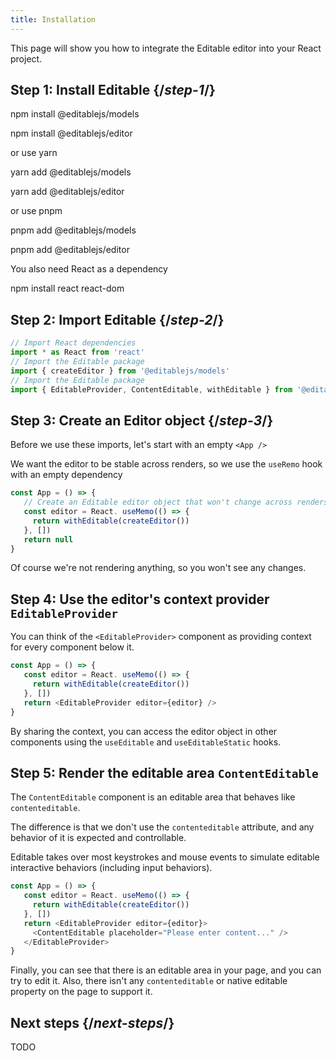 ```yaml
---
title: Installation
---
```


<Intro>

This page will show you how to integrate the Editable editor into your React project.

</Intro>

## Step 1: Install Editable {/*step-1*/}

<TerminalBlock>

npm install @editablejs/models

npm install @editablejs/editor

</TerminalBlock>

or use yarn

<TerminalBlock>

yarn add @editablejs/models

yarn add @editablejs/editor

</TerminalBlock>

or use pnpm

<TerminalBlock>

pnpm add @editablejs/models

pnpm add @editablejs/editor

</TerminalBlock>

You also need React as a dependency

<TerminalBlock>

npm install react react-dom

</TerminalBlock>

## Step 2: Import Editable {/*step-2*/}

```js
// Import React dependencies
import * as React from 'react'
// Import the Editable package
import { createEditor } from '@editablejs/models'
// Import the Editable package
import { EditableProvider, ContentEditable, withEditable } from '@editablejs/editor'

```

## Step 3: Create an Editor object {/*step-3*/}

Before we use these imports, let's start with an empty `<App />`

We want the editor to be stable across renders, so we use the `useRemo` hook with an empty dependency

```js
const App = () => {
   // Create an Editable editor object that won't change across renders.
   const editor = React. useMemo(() => {
     return withEditable(createEditor())
   }, [])
   return null
}

```

Of course we're not rendering anything, so you won't see any changes.

## Step 4: Use the editor's context provider `EditableProvider`

You can think of the `<EditableProvider>` component as providing context for every component below it.

```js
const App = () => {
   const editor = React. useMemo(() => {
     return withEditable(createEditor())
   }, [])
   return <EditableProvider editor={editor} />
}

```

By sharing the context, you can access the editor object in other components using the `useEditable` and `useEditableStatic` hooks.

## Step 5: Render the editable area `ContentEditable`

The `ContentEditable` component is an editable area that behaves like `contenteditable`.

The difference is that we don't use the `contenteditable` attribute, and any behavior of it is expected and controllable.

Editable takes over most keystrokes and mouse events to simulate editable interactive behaviors (including input behaviors).

```js
const App = () => {
   const editor = React. useMemo(() => {
     return withEditable(createEditor())
   }, [])
   return <EditableProvider editor={editor}>
     <ContentEditable placeholder="Please enter content..." />
   </EditableProvider>
}

```

Finally, you can see that there is an editable area in your page, and you can try to edit it. Also, there isn't any `contenteditable` or native editable property on the page to support it.

## Next steps {/*next-steps*/}

TODO
